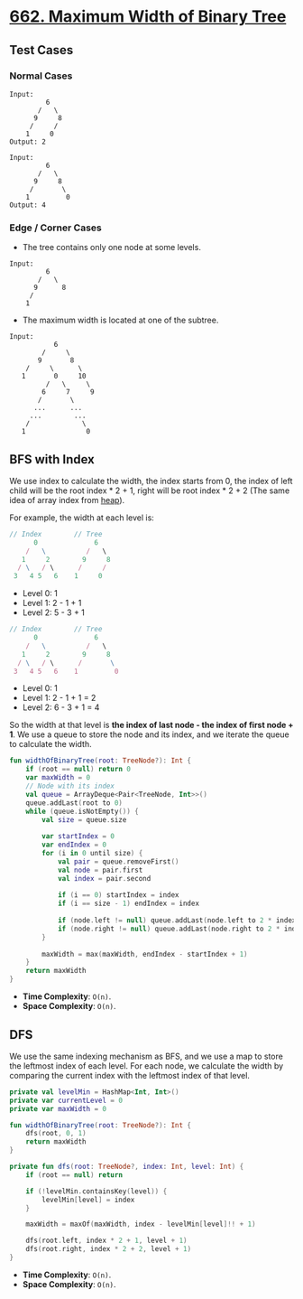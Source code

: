# [662. Maximum Width of Binary Tree](https://leetcode.com/problems/maximum-width-of-binary-tree/)

## Test Cases
### Normal Cases
```
Input: 
         6
       /   \
      9     8
     /     / 
    1     0
Output: 2

Input: 
         6
       /   \
      9     8
     /       \ 
    1         0
Output: 4
```
### Edge / Corner Cases
* The tree contains only one node at some levels.
```
Input:
         6
       /   \
      9      8   
     /     
    1           
```
* The maximum width is located at one of the subtree.
```
Input: 
           6
        /     \
       9       8   
    /     \      \
   1       0     10
         /   \     \
        6     7     9 
       /       \
      ...      ...
     ...        ...
    /             \
   1               0
```

## BFS with Index
We use index to calculate the width, the index starts from 0, the index of left child will be the root index * 2 + 1, right will be root index * 2 + 2 (The same idea of array index from [heap](../topics/heap.md)).

For example, the width at each level is:
```js
// Index        // Tree
      0              6
    /   \          /   \
   1     2        9     8
  / \   / \      /     / 
 3   4 5   6    1     0
```
* Level 0: 1
* Level 1: 2 - 1 + 1
* Level 2: 5 - 3 + 1

```js
// Index        // Tree
      0              6
    /   \          /   \
   1     2        9     8
  / \   / \      /       \ 
 3   4 5   6    1         0
```
* Level 0: 1
* Level 1: 2 - 1 + 1 = 2
* Level 2: 6 - 3 + 1 = 4

So the width at that level is **the index of last node - the index of first node + 1**. We use a queue to store the node and its index, and we iterate the queue to calculate the width.

```kotlin
fun widthOfBinaryTree(root: TreeNode?): Int {
    if (root == null) return 0
    var maxWidth = 0
    // Node with its index
    val queue = ArrayDeque<Pair<TreeNode, Int>>()
    queue.addLast(root to 0)
    while (queue.isNotEmpty()) {
        val size = queue.size
        
        var startIndex = 0
        var endIndex = 0
        for (i in 0 until size) {
            val pair = queue.removeFirst()
            val node = pair.first
            val index = pair.second
            
            if (i == 0) startIndex = index
            if (i == size - 1) endIndex = index
            
            if (node.left != null) queue.addLast(node.left to 2 * index + 1)
            if (node.right != null) queue.addLast(node.right to 2 * index + 2)
        }
        
        maxWidth = max(maxWidth, endIndex - startIndex + 1)
    }
    return maxWidth
}
```

* **Time Complexity**: `O(n)`.
* **Space Complexity**: `O(n)`.

## DFS
We use the same indexing mechanism as BFS, and we use a map to store the leftmost index of each level. For each node, we calculate the width by comparing the current index with the leftmost index of that level.

```kotlin
private val levelMin = HashMap<Int, Int>()
private var currentLevel = 0
private var maxWidth = 0

fun widthOfBinaryTree(root: TreeNode?): Int {
    dfs(root, 0, 1)
    return maxWidth
}

private fun dfs(root: TreeNode?, index: Int, level: Int) {
    if (root == null) return

    if (!levelMin.containsKey(level)) {
        levelMin[level] = index
    }

    maxWidth = maxOf(maxWidth, index - levelMin[level]!! + 1)

    dfs(root.left, index * 2 + 1, level + 1)
    dfs(root.right, index * 2 + 2, level + 1)
}
```

* **Time Complexity**: `O(n)`.
* **Space Complexity**: `O(n)`.